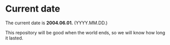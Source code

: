 # Current date

The current date is **2004.06.01.** (YYYY.MM.DD.)

This repository will be good when the world ends, so we will know how long it lasted.